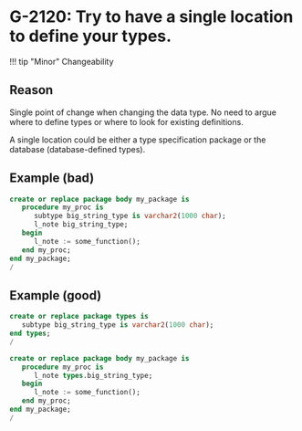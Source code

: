 # G-2120: Try to have a single location to define your types.

!!! tip "Minor"
    Changeability

## Reason

Single point of change when changing the data type. No need to argue where to define types or where to look for existing definitions.

A single location could be either a type specification package or the database (database-defined types).

## Example (bad)

```sql
create or replace package body my_package is
   procedure my_proc is
      subtype big_string_type is varchar2(1000 char);
      l_note big_string_type;
   begin
      l_note := some_function();
   end my_proc;
end my_package;
/
```

## Example (good)

```sql
create or replace package types is
   subtype big_string_type is varchar2(1000 char);
end types;
/

create or replace package body my_package is
   procedure my_proc is
      l_note types.big_string_type;
   begin
      l_note := some_function();
   end my_proc;
end my_package;
/
```
